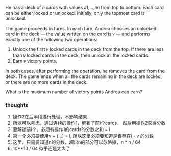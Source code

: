 He has a deck of 𝑛
cards with values 𝑎1,…,𝑎𝑛
from top to bottom. Each card can be either locked or unlocked. Initially, only the topmost card is unlocked.

The game proceeds in turns. In each turn, Andrea chooses an unlocked card in the deck — the value written on the card is
𝑣
— and performs exactly one of the following two operations:

1. Unlock the first 𝑣
   locked cards in the deck from the top. If there are less than 𝑣
   locked cards in the deck, then unlock all the locked cards.
2. Earn 𝑣 victory points.

In both cases, after performing the operation, he removes the card from the deck.
The game ends when all the cards remaining in the deck are locked, or there are no more cards in the deck.

What is the maximum number of victory points Andrea can earn?

### thoughts

1. 操作2在后半段进行处理，不影响结果
2. 所以可以考虑，通过连续的操作1，解锁了前i个cards， 然后用操作2获得分数
3. 要解锁前i个，必须有操作1的cards的分数之和 = i
4. 第一个必须要使用v + (...) = i, 所以这里必须要知道是否存在i - v 的分数
5. 这里，只需要知道n的分数，超出n的部分可以忽略掉，n * n / 64
6. 10**10 / 64 似乎还是太大了